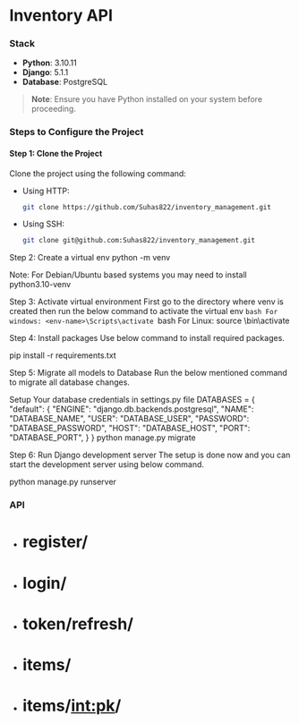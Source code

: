 # Inventory API

### Stack
- **Python**: 3.10.11
- **Django**: 5.1.1
- **Database**: PostgreSQL

> **Note**: Ensure you have Python installed on your system before proceeding.

### Steps to Configure the Project

#### Step 1: Clone the Project
Clone the project using the following command:

- Using HTTP: 
  ```bash
  git clone https://github.com/Suhas822/inventory_management.git

- Using SSH: 
    ```bash
  git clone git@github.com:Suhas822/inventory_management.git
Step 2: Create a virtual env
python -m venv <env-name>

Note: For Debian/Ubuntu based systems you may need to install python3.10-venv



Step 3: Activate virtual environment
First go to the directory where venv is created then run the below command to activate the virtual env
    ```bash
        For windows: <env-name>\Scripts\activate
    ```bash
        For Linux: source <env-name>\bin\activate

Step 4: Install packages
Use below command to install required packages.

pip install -r requirements.txt

Step 5: Migrate all models to Database
Run the below mentioned command to migrate all database changes.

Setup Your database credentials in settings.py file
DATABASES = {
    "default": {
        "ENGINE": "django.db.backends.postgresql",
        "NAME": "DATABASE_NAME",
        "USER": "DATABASE_USER",
        "PASSWORD": "DATABASE_PASSWORD",
        "HOST": "DATABASE_HOST",
        "PORT": "DATABASE_PORT",
    }
}
python manage.py migrate

Step 6: Run Django development server
The setup is done now and you can start the development server using below command.

python manage.py runserver


### API 
- # register/ #
- # login/ #
- # token/refresh/ #
- # items/ #
- # items/<int:pk>/ #